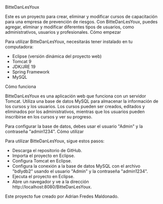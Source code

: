 BitteDanLesYoux

Este es un proyecto para crear, eliminar y modificar cursos de capacitación para una empresa de prevención de riesgos. Con BitteDanLesYoux, puedes agregar, eliminar y modificar diferentes tipos de usuarios, como administrativos, usuarios y profesionales.
Cómo empezar

Para utilizar BitteDanLesYoux, necesitarás tener instalado en tu computadora:

   - Eclipse (versión dinámica del proyecto web)
   - Tomcat 9
   - JDK/JRE 19
   - Spring Framework
   - MySQL

Cómo funciona

BitteDanLesYoux es una aplicación web que funciona con un servidor Tomcat. Utiliza una base de datos MySQL para almacenar la información de los cursos y los usuarios. Los cursos pueden ser creados, editados y eliminados por los administrativos, mientras que los usuarios pueden inscribirse en los cursos y ver su progreso.

Para configurar la base de datos, debes usar el usuario "Admin" y la contraseña "admin1234".
Cómo utilizar

Para utilizar BitteDanLesYoux, sigue estos pasos:

  -  Descarga el repositorio de GitHub.
  -  Importa el proyecto en Eclipse.
  -  Configura Tomcat en Eclipse.
  -  Configura la conexión a la base de datos MySQL con el archivo "bdlydb2" usando el usuario "Admin" y la contraseña "admin1234".
  -  Ejecuta el proyecto en Eclipse.
  -  Abre un navegador y ve a la dirección http://localhost:8080/BitteDanLesYoux.

Este proyecto fue creado por Adrian Fredes Maldonado.
    
    
